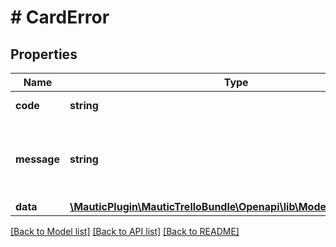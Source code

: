 # # CardError

## Properties

Name | Type | Description | Notes
------------ | ------------- | ------------- | -------------
**code** | **string** | short error code | 
**message** | **string** | plain text error message for displaying to user | 
**data** | [**\MauticPlugin\MauticTrelloBundle\Openapi\lib\Model\CardErrorData**](CardErrorData.md) |  | [optional] 

[[Back to Model list]](../../README.md#documentation-for-models) [[Back to API list]](../../README.md#documentation-for-api-endpoints) [[Back to README]](../../README.md)


